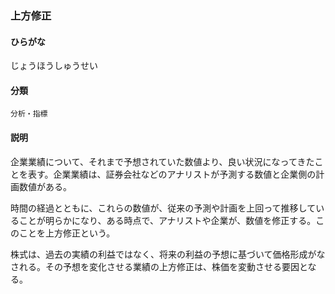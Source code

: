 <div style="display:none;">

## [あ行](securities-terms?id=あ行)
## [か行](securities-terms?id=か行)
## [さ行](securities-terms?id=さ行)

</div>

### 上方修正

#### ひらがな

じょうほうしゅうせい

#### 分類

`分析・指標`

#### 説明

企業業績について、それまで予想されていた数値より、良い状況になってきたことを表す。企業業績は、証券会社などのアナリストが予測する数値と企業側の計画数値がある。
時間の経過とともに、これらの数値が、従来の予測や計画を上回って推移していることが明らかになり、ある時点で、アナリストや企業が、数値を修正する。このことを上方修正という。
株式は、過去の実績の利益ではなく、将来の利益の予想に基づいて価格形成がなされる。その予想を変化させる業績の上方修正は、株価を変動させる要因となる。

<div style="display:none;">

## [た行](securities-terms?id=た行)
## [な行](securities-terms?id=な行)
## [は行](securities-terms?id=は行)
## [ま行](securities-terms?id=ま行)
## [や行](securities-terms?id=や行)
## [ら行](securities-terms?id=ら行)
## [わ行](securities-terms?id=わ行)
## [英数字・記号](securities-terms?id=英数字・記号)

</div>

